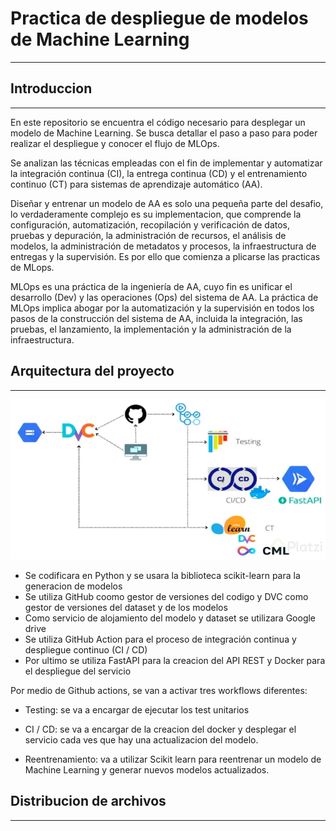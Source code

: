 # Practica de despliegue de modelos de Machine Learning
---

## Introduccion
---
En este repositorio se encuentra el código necesario para desplegar un modelo de Machine Learning. Se busca detallar el paso a paso para poder realizar el despliegue y conocer el flujo de MLOps.

Se analizan las técnicas empleadas con el fin de implementar y automatizar la integración continua (CI), la entrega continua (CD) y el entrenamiento continuo (CT) para sistemas de aprendizaje automático (AA).

Diseñar y entrenar un modelo de AA es solo una pequeña parte del desafio, lo verdaderamente complejo es su implementacion, que comprende la configuración, automatización, recopilación y  verificación de datos, pruebas y depuración, la administración de recursos, el análisis de modelos, la administración de metadatos y procesos, la infraestructura de entregas y la supervisión. Es por ello que comienza a plicarse las practicas de MLops.

MLOps es una práctica de la ingeniería de AA, cuyo fin es unificar el desarrollo (Dev) y las operaciones (Ops) del sistema de AA. La práctica de MLOps implica abogar por la automatización y la supervisión en todos los pasos de la construcción del sistema de AA, incluida la integración, las pruebas, el lanzamiento, la implementación y la administración de la infraestructura.

## Arquitectura del proyecto
---
![Arquitectura](img/Arquitectura.png)

- Se codificara en Python y se usara la biblioteca scikit-learn para la generacion de modelos
- Se utiliza GitHub coomo gestor de versiones del codigo y DVC como gestor de versiones del dataset y de los modelos
- Como servicio de alojamiento del modelo y dataset se utilizara Google drive
- Se utiliza GitHub Action para el proceso de integración continua y despliegue continuo (CI / CD)
- Por ultimo se utiliza FastAPI para la creacion del API REST y Docker para el despliegue del servicio

Por medio de Github actions, se van a activar tres workflows diferentes:

- Testing: se va a encargar de ejecutar los test unitarios

- CI / CD: se va a encargar de la creacion del docker y desplegar el servicio cada ves que hay una actualizacion del modelo.

- Reentrenamiento: va a utilizar Scikit learn para reentrenar un modelo de Machine Learning y generar nuevos modelos actualizados.

## Distribucion de archivos
---